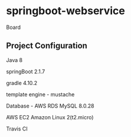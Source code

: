 # springboot-webservice

Board

## Project Configuration

Java 8

springBoot 2.1.7

gradle 4.10.2

template engine - mustache

Database - AWS RDS MySQL 8.0.28

AWS EC2 Amazon Linux 2(t2.micro)

Travis CI
